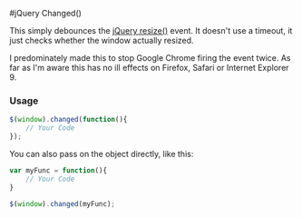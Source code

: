 #jQuery Changed()

This simply debounces the [jQuery resize()](http://api.jquery.com/resize/) event. It doesn't use a timeout, it just checks whether the window actually resized.

I predominately made this to stop Google Chrome firing the event twice. As far as I'm aware this has no ill effects on Firefox, Safari or Internet Explorer 9.

### Usage
```javascript
$(window).changed(function(){
	// Your Code
});
```

You can also pass on the object directly, like this:
```javascript
var myFunc = function(){
	// Your Code
}

$(window).changed(myFunc);
```